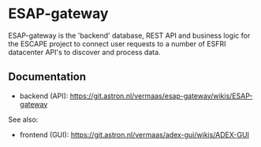 # ESAP-gateway

ESAP-gateway is the 'backend' database, REST API and business logic for the ESCAPE project to connect user requests to a number of ESFRI datacenter API's to discover and process data.

## Documentation 
* backend (API): https://git.astron.nl/vermaas/esap-gateway/wikis/ESAP-gateway

See also:
* frontend (GUI): https://git.astron.nl/vermaas/adex-gui/wikis/ADEX-GUI